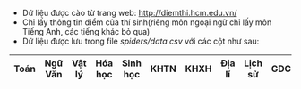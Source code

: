 * Dữ liệu được cào từ trang web: http://diemthi.hcm.edu.vn/
* Chỉ lấy thông tin điểm của thí sinh(riêng môn ngoại ngữ chỉ lấy môn Tiếng Anh, các tiếng khác bỏ qua)
* Dữ liệu được lưu trong file _spiders/data.csv_ với các cột như sau:

Toán | Ngữ Văn | Vật lý | Hóa học | Sinh học | KHTN | KHXH | Địa lí | Lịch sử | GDCD | Tiếng Anh
---- | ---- | ---- | ---- | ---- | ---- | ---- | ---- | ---- | ---- | ----
